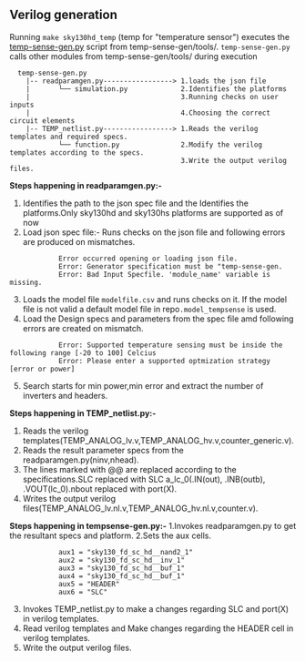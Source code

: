 Verilog generation
------------------

Running ``make sky130hd_temp`` (temp for "temperature sensor") executes the [temp-sense-gen.py](https://github.com/idea-fasoc/OpenFASOC/blob/main/openfasoc/generators/temp-sense-gen/tools/temp-sense-gen.py) script from temp-sense-gen/tools/. 
`temp-sense-gen.py` calls other modules from temp-sense-gen/tools/ during execution

```
  temp-sense-gen.py
    |-- readparamgen.py-----------------> 1.loads the json file
    |       └── simulation.py             2.Identifies the platforms
    |                                     3.Running checks on user inputs
    |                                     4.Choosing the correct circuit elements
    |-- TEMP_netlist.py-----------------> 1.Reads the verilog templates and required specs.
            └── function.py               2.Modify the verilog templates according to the specs.
                                          3.Write the output verilog files.
```
**Steps happening in readparamgen.py:-**
  1. Identifies the path to the json spec file and the Identifies the platforms.Only sky130hd and sky130hs platforms are supported as of now
  2. Load json spec file:- Runs checks on the json file and following errors are produced on mismatches.
```
            Error occurred opening or loading json file.
            Error: Generator specification must be "temp-sense-gen.
            Error: Bad Input Specfile. 'module_name' variable is missing.
```
  3. Loads the model file `modelfile.csv` and runs checks on it. If the model file is not valid a default model file in repo`.model_tempsense` is used.
  4. Load the Design specs and parameters from the spec file amd following errors are created on mismatch.
```
            Error: Supported temperature sensing must be inside the following range [-20 to 100] Celcius
            Error: Please enter a supported optmization strategy [error or power]
```
  5. Search starts for min power,min error and extract the number of inverters and headers.
  
  **Steps happening in TEMP_netlist.py:-**
  1. Reads the verilog templates(TEMP_ANALOG_lv.v,TEMP_ANALOG_hv.v,counter_generic.v).
  2. Reads the result parameter specs from the readparamgen.py(ninv,nhead).
  3. The lines marked with @@  are replaced according to the specifications.SLC replaced with SLC a_lc_0(.IN(out), .INB(outb), .VOUT(lc_0).nbout replaced with port(X).
  4. Writes the output verilog files(TEMP_ANALOG_lv.nl.v,TEMP_ANALOG_hv.nl.v,counter.v).
  
  **Steps happening in tempsense-gen.py:-**
  1.Invokes readparamgen.py to get the resultant specs and platform.
  2.Sets the aux cells.
```
            aux1 = "sky130_fd_sc_hd__nand2_1"
            aux2 = "sky130_fd_sc_hd__inv_1"
            aux3 = "sky130_fd_sc_hd__buf_1"
            aux4 = "sky130_fd_sc_hd__buf_1"
            aux5 = "HEADER"
            aux6 = "SLC"
```
  3. Invokes TEMP_netlist.py to make a changes regarding SLC and port(X) in verilog templates.
  4. Read verilog templates and Make changes regarding the HEADER cell in verilog templates.
  5. Write the output verilog files.
  
